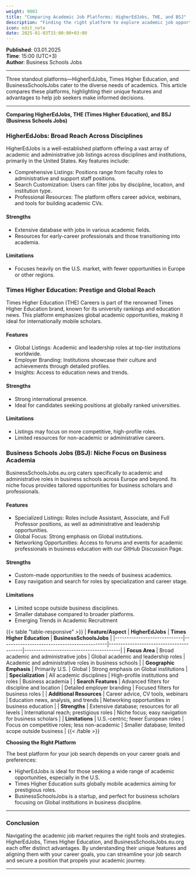 ```yaml
---
weight: 9003
title: "Comparing Academic Job Platforms: HigherEdJobs, THE, and BSJ"
description: "Finding the right platform to explore academic job opportunities is a crucial step for professionals aiming to advance their careers."
icon: edit_note
date: 2025-01-03T15:00:00+03:00
---
```


**Published**: 03.01.2025 <br> **Time**: 15:00 (UTC+3) <br> **Author**: Business Schools Jobs

---

Three standout platforms—HigherEdJobs, Times Higher Education, and BusinessSchoolsJobs cater to the diverse needs of academics. This article compares these platforms, highlighting their unique features and advantages to help job seekers make informed decisions.

---

**Comparing HigherEdJobs, THE (Times Higher Education), and BSJ (Business Schools Jobs)**

### HigherEdJobs: Broad Reach Across Disciplines
HigherEdJobs is a well-established platform offering a vast array of academic and administrative job listings across disciplines and institutions, primarily in the United States. Key features include:
- Comprehensive Listings: Positions range from faculty roles to administrative and support staff positions.
- Search Customization: Users can filter jobs by discipline, location, and institution type.
- Professional Resources: The platform offers career advice, webinars, and tools for building academic CVs.

#### Strengths
- Extensive database with jobs in various academic fields.
- Resources for early-career professionals and those transitioning into academia.

#### Limitations
- Focuses heavily on the U.S. market, with fewer opportunities in Europe or other regions.

### Times Higher Education: Prestige and Global Reach
Times Higher Education (THE) Careers is part of the renowned Times Higher Education brand, known for its university rankings and education news. This platform emphasizes global academic opportunities, making it ideal for internationally mobile scholars.

#### Features
- Global Listings: Academic and leadership roles at top-tier institutions worldwide.
- Employer Branding: Institutions showcase their culture and achievements through detailed profiles.
- Insights: Access to education news and trends.

#### Strengths
- Strong international presence.
- Ideal for candidates seeking positions at globally ranked universities.

#### Limitations
- Listings may focus on more competitive, high-profile roles.
- Limited resources for non-academic or administrative careers.

### Business Schools Jobs (BSJ): Niche Focus on Business Academia
BusinessSchoolsJobs.eu.org caters specifically to academic and administrative roles in business schools across Europe and beyond. Its niche focus provides tailored opportunities for business scholars and professionals.

#### Features
- Specialized Listings: Roles include Assistant, Associate, and Full Professor positions, as well as administrative and leadership opportunities.
- Global Focus: Strong emphasis on Global institutions.
- Networking Opportunities: Access to forums and events for academic professionals in business education with our GitHub Discussion Page.

#### Strengths
- Custom-made opportunities to the needs of business academics.
- Easy navigation and search for roles by specialization and career stage.

#### Limitations
- Limited scope outside business disciplines.
- Smaller database compared to broader platforms.
- Emerging Trends in Academic Recruitment

{{< table "table-responsive" >}}
| **Feature/Aspect**          | **HigherEdJobs**                            | **Times Higher Education**             | **BusinessSchoolsJobs**          |
|-----------------------------|---------------------------------------------|-----------------------------------------|-----------------------------------------|
| **Focus Area**              | Broad academic and administrative jobs     | Global academic and leadership roles   | Academic and administrative roles in business schools |
| **Geographic Emphasis**     | Primarily U.S.                             | Global                                 | Strong emphasis on Global institutions   |
| **Specialization**          | All academic disciplines                   | High-profile institutions and roles    | Business academia                       |
| **Search Features**         | Advanced filters for discipline and location | Detailed employer branding           | Focused filters for business roles      |
| **Additional Resources**    | Career advice, CV tools, webinars          | Education news, analysis, and trends   | Networking opportunities in business education |
| **Strengths**               | Extensive database; resources for all levels | International reach; prestigious roles | Niche focus; easy navigation for business scholars |
| **Limitations**             | U.S.-centric; fewer European roles         | Focus on competitive roles; less non-academic | Smaller database; limited scope outside business |
{{< /table >}}

**Choosing the Right Platform**

The best platform for your job search depends on your career goals and preferences:
- HigherEdJobs is ideal for those seeking a wide range of academic opportunities, especially in the U.S.
- Times Higher Education suits globally mobile academics aiming for prestigious roles.
- BusinessSchoolsJobs is a startup, and perfect for business scholars focusing on Global institutions in business discipline.

---

### Conclusion
Navigating the academic job market requires the right tools and strategies. HigherEdJobs, Times Higher Education, and BusinessSchoolsJobs.eu.org each offer distinct advantages. By understanding their unique features and aligning them with your career goals, you can streamline your job search and secure a position that propels your academic journey.

---
